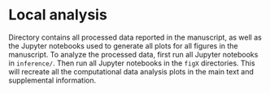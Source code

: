 # Local analysis

Directory contains all processed data reported in the manuscript, as well as the Jupyter notebooks used to generate all plots for all figures in the manuscript. To analyze the processed data, first run all Jupyter notebooks in `inference/`. Then run all Jupyter notebooks in the `figX` directories. This will recreate all the computational data analysis plots in the main text and supplemental information. 


